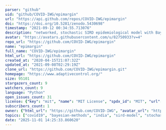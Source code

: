 ```yaml
---
parser: "github"
uid: "github/COVID-IWG/epimargin"
url: "https://api.github.com/repos/COVID-IWG/epimargin"
doi: "https://doi.org/10.5281/zenodo.5430698"
timestamp: "2021-09-12 00:34:55.713076"
description: "networked, stochastic SIRD epidemiological model with Bayesian parameter estimation and policy scenario comparison tools "
avatar: "https://avatars.githubusercontent.com/u/82750933?v=4"
repo_url: "https://github.com/COVID-IWG/epimargin"
name: "epimargin"
full_name: "COVID-IWG/epimargin"
html_url: "https://github.com/COVID-IWG/epimargin"
created_at: "2020-04-15T21:07:32Z"
updated_at: "2021-09-08T02:29:19Z"
clone_url: "https://github.com/COVID-IWG/epimargin.git"
homepage: "https://www.adaptivecontrol.org/"
size: 95101
stargazers_count: 9
watchers_count: 9
language: "Python"
open_issues_count: 31
license: {"key": "mit", "name": "MIT License", "spdx_id": "MIT", "url": "https://api.github.com/licenses/mit", "node_id": "MDc6TGljZW5zZTEz"}
subscribers_count: 1
owner: {"html_url": "https://github.com/COVID-IWG", "avatar_url": "https://avatars.githubusercontent.com/u/82750933?v=4", "login": "COVID-IWG", "type": "Organization"}
topics: ["covid19", "bayesian-methods", "india", "sird-model", "stochastic-modeling"]
date: "2025-11-01 14:25:33.860620"
---
```

